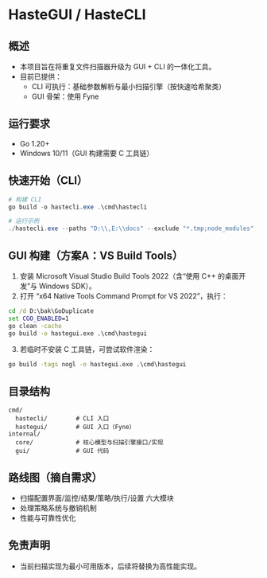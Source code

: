 # HasteGUI / HasteCLI

## 概述
- 本项目旨在将重复文件扫描器升级为 GUI + CLI 的一体化工具。
- 目前已提供：
  - CLI 可执行：基础参数解析与最小扫描引擎（按快速哈希聚类）
  - GUI 骨架：使用 Fyne

## 运行要求
- Go 1.20+
- Windows 10/11（GUI 构建需要 C 工具链）

## 快速开始（CLI）
```powershell
# 构建 CLI
go build -o hastecli.exe .\cmd\hastecli

# 运行示例
./hastecli.exe --paths "D:\\,E:\\docs" --exclude "*.tmp;node_modules" --mode basic --concurrency 4
```

## GUI 构建（方案A：VS Build Tools）
1. 安装 Microsoft Visual Studio Build Tools 2022（含“使用 C++ 的桌面开发”与 Windows SDK）。
2. 打开 “x64 Native Tools Command Prompt for VS 2022”，执行：
```bat
cd /d D:\bak\GoDuplicate
set CGO_ENABLED=1
go clean -cache
go build -o hastegui.exe .\cmd\hastegui
```
3. 若临时不安装 C 工具链，可尝试软件渲染：
```bat
go build -tags nogl -o hastegui.exe .\cmd\hastegui
```

## 目录结构
```
cmd/
  hastecli/        # CLI 入口
  hastegui/        # GUI 入口（Fyne）
internal/
  core/            # 核心模型与扫描引擎接口/实现
  gui/             # GUI 代码
```

## 路线图（摘自需求）
- 扫描配置界面/监控/结果/策略/执行/设置 六大模块
- 处理策略系统与撤销机制
- 性能与可靠性优化

## 免责声明
- 当前扫描实现为最小可用版本，后续将替换为高性能实现。

